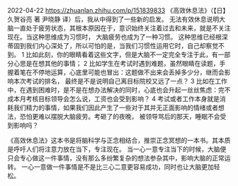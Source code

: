 
2022-04-22
https://zhuanlan.zhihu.com/p/151839833
《高效休息法》（【日】久贺谷亮 著 尹晓静 译）后，我从中得到了一些新的启发。
无法有效休息说明大脑一直处于疲劳状态，其根本原因在于，意识始终关注着过去和未来，就是不关注现在。当这种思维成为习惯时，
   大脑疲劳也成为了一种习惯。
这种思维已经根深蒂固到我们内心深处了，所以可怕的是，当我们习惯性运用它时，自己却察觉不到。
1 比如此刻，你的眼睛看着这些文字，但是大脑不一定完全专注于此，有一部分心思是在想其他的事情；
2 比如学生在考试时遇到难题，虽然眼睛在读题，手握着笔在不停地运算，心底里可能也冒出：这题做不出来会丢掉多少分，继而会影响本次考试的排名，
   最终是不是说明自己离目标院校又远了一点？
3 比如在工作中，在遇到困难时，是不是在想办法解决的同时，心底也会升起一丝丝焦虑：完不成本月考核目标领导会怎么说，工资也会受到影响？
4 考试或者工作本身就是消耗我们精力的事情，如果我们因此产生了一些对于其并无正面影响的情绪或者想法，恐怕更难以摆脱大脑疲劳。考砸了的夜晚，
  被领导骂后的那天，睡眠不会受到影响吗？

《高效休息法》这本书是将脑科学与正念相结合，推崇正念冥想的一本书。其本质是呼吁人们将注意力放在当下，专注现在。
当一心一意专注当下的时候，大脑便只会专心做这一件事情，没有那么多纷繁复杂的想法参杂其中，影响大脑的正常运转。
一心一意做一件事情是不是比三心二意更容易成功，同时也让大脑更加轻松。